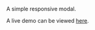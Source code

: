 A simple responsive modal.

A live demo can be viewed [here](https://marcel-erasmus.github.io/web-component-modal/).
